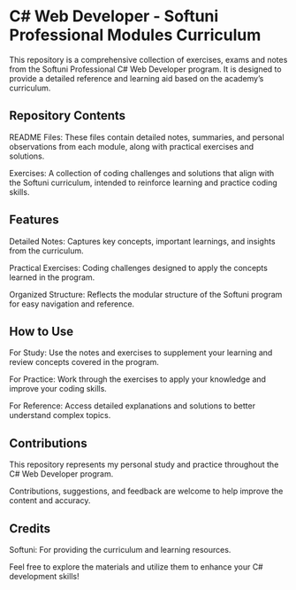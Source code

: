 # C# Web Developer - Softuni Professional Modules Curriculum
This repository is a comprehensive collection of exercises, exams and notes from the Softuni Professional C# Web Developer program. It is designed to provide a detailed reference and learning aid based on the academy’s curriculum.

## Repository Contents
README Files: These files contain detailed notes, summaries, and personal observations from each module, along with practical exercises and solutions.

Exercises: A collection of coding challenges and solutions that align with the Softuni curriculum, intended to reinforce learning and practice coding skills.
## Features
Detailed Notes: Captures key concepts, important learnings, and insights from the curriculum.

Practical Exercises: Coding challenges designed to apply the concepts learned in the program.

Organized Structure: Reflects the modular structure of the Softuni program for easy navigation and reference.
## How to Use
For Study: Use the notes and exercises to supplement your learning and review concepts covered in the program.

For Practice: Work through the exercises to apply your knowledge and improve your coding skills.

For Reference: Access detailed explanations and solutions to better understand complex topics.
## Contributions
This repository represents my personal study and practice throughout the C# Web Developer program.

Contributions, suggestions, and feedback are welcome to help improve the content and accuracy.
## Credits
Softuni: For providing the curriculum and learning resources.

Feel free to explore the materials and utilize them to enhance your C# development skills!
